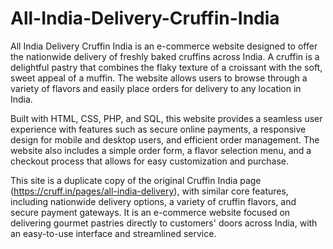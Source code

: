 # All-India-Delivery-Cruffin-India
All India Delivery Cruffin India is an e-commerce website designed to offer the nationwide delivery of freshly baked cruffins across India. A cruffin is a delightful pastry that combines the flaky texture of a croissant with the soft, sweet appeal of a muffin. The website allows users to browse through a variety of flavors and easily place orders for delivery to any location in India.

Built with HTML, CSS, PHP, and SQL, this website provides a seamless user experience with features such as secure online payments, a responsive design for mobile and desktop users, and efficient order management. The website also includes a simple order form, a flavor selection menu, and a checkout process that allows for easy customization and purchase.

This site is a duplicate copy of the original Cruffin India page (https://cruff.in/pages/all-india-delivery), with similar core features, including nationwide delivery options, a variety of cruffin flavors, and secure payment gateways. It is an e-commerce website focused on delivering gourmet pastries directly to customers' doors across India, with an easy-to-use interface and streamlined service.



